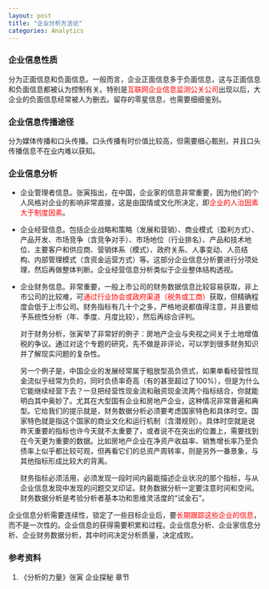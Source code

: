 ```yaml
---
layout: post
title: "企业分析方法论"
categories: Analytics
---
```

### 企业信息性质

分为正面信息和负面信息。一般而言，企业正面信息多于负面信息，这与正面信息和负面信息都被认为控制有关。特别是<font color="red">互联网企业信息监测公关公司</font>出现以后，大企业的负面信息经常被人为删去。留存的零星信息，也需要细细鉴别。

### 企业信息传播途径

分为媒体传播和口头传播。口头传播有时价值比较高，但需要细心甄别，并且口头传播信息不在业内难以获知。

### 企业信息分析

- 企业管理者信息。张寅指出，在中国，企业家的信息非常重要，因为他们的个人风格对企业的影响非常直接，这是由国情或文化所决定，即<font color="red">企业的人治因素大于制度因素</font>。

- 企业经营信息。包括企业战略和策略（发展和营销）、商业模式（盈利方式）、产品开发、市场竞争（含竞争对手）、市场地位（行业排名）、产品和技术地位、主要客户和供应商、营销体系（模式）、政府关系、人事变动、人员结构、内部管理模式（含资金运营方式）等。这部分企业信息分析要进行分项处理，然后再做整体判断。企业经营信息分析类似于企业整体结构透视。

- 企业财务信息。非常重要，一般上市公司的财务数据信息比较容易获取，非上市公司的比较难，可<font color="red">通过行业协会或政府渠道（税务或工商）</font>获取，但精确程度会低于上市公司。财务指标有几十个之多，严格地说都值得注意，并且要给予系统性分析（年、季度、月度比较），然后再综合评判。

    对于财务分析，张寅举了非常好的例子：房地产企业与央视之间关于土地增值税的争议。通过对这个专题的研究，先不做是非评论，可以学到很多财务知识并了解现实问题的复杂性。

    另一个例子是，中国企业的发展经常属于粗放型高负债式，如果单看经营性现金流似乎经常为负的，同时负债率奇高（有的甚至超过了100%），但是为什么它能继续经营下去？一旦把经营性现金流和融资现金流两个指标结合，你就能明白其中奥妙了。尤其在大型国有企业和房地产企业，这种情况非常普遍和典型。它给我们的提示就是，财务数据分析必须要考虑国家特色和具体时空。国家特色就是指这个国家的商业文化和运行机制（含潜规则）。具体时空就是说昨天重要的指标也许今天就不太重要了，或者说不在突出的位置上，需要找到在今天更为重要的数据。比如房地产企业在净资产收益率、销售增长率乃至负债率上似乎都比较可观，但再看它们的总资产周转率，则是另外一番景象，与其他指标形成比较大的背离。

    财务指标必须活用，必须发现一段时间内最能描述企业状况的那个指标，与从企业信息发现中发现的问题交叉印证。财务数据分析一定要注意时间和空间。财务数据分析是考验分析者基本功和思维灵活度的“试金石”。

企业信息分析需要连续性，锁定了一些目标企业后，要<font color="red">长期跟踪这些企业的信息</font>，而不是一次性的。企业信息的获得需要积累和过程。企业信息分析、企业家信息分析、企业财务数据分析，其中时间决定分析质量，决定成败。

### 参考资料
1. 《分析的力量》张寅 企业探秘 章节